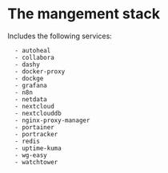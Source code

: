 # The mangement stack

Includes the following services:

      - autoheal
      - collabora
      - dashy
      - docker-proxy
      - dockge
      - grafana
      - n8n
      - netdata
      - nextcloud
      - nextclouddb
      - nginx-proxy-manager
      - portainer
      - portracker
      - redis
      - uptime-kuma
      - wg-easy
      - watchtower
